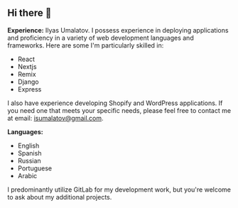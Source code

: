 ## Hi there 👋
**Experience:**
Ilyas Umalatov. I possess experience in deploying applications and proficiency in a variety of web development languages and frameworks. Here are some I'm particularly skilled in:
- React
- Nextjs
- Remix
- Django
- Express

I also have experience developing Shopify and WordPress applications. If you need one that meets your specific needs, please feel free to contact me at email: isumalatov@gmail.com.

**Languages:**
- English
- Spanish
- Russian
- Portuguese
- Arabic

I predominantly utilize GitLab for my development work, but you're welcome to ask about my additional projects.
